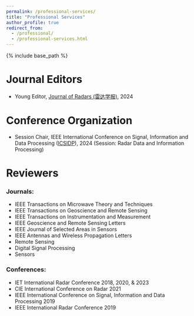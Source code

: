 ```yaml
---
permalink: /professional-services/
title: "Professional Services"
author_profile: true
redirect_from: 
  - /professional/
  - /professional-services.html
---
```


{% include base_path %}

Journal Editors
======
* Young Editor, [Journal of Radars (雷达学报)](https://radars.ac.cn/), 2024

Conference Organization
======
* Session Chair,  IEEE International Conference on Signal, Information and Data Processing ([ICSIDP](https://www.icsidp.org/index.asp)), 2024 (Session: Radar Data and Information Processing) 

Reviewers
======
### Journals:
- IEEE Transactions on Microwave Theory and Techniques
- IEEE Transactions on Geoscience and Remote Sensing
- IEEE Transactions on Instrumentation and Measurement
- IEEE Geoscience and Remote Sensing Letters
- IEEE Journal of Selected Areas in Sensors
- IEEE Antennas and Wireless Propagation Letters
- Remote Sensing
- Digital Signal Processing
- Sensors

### Conferences:
- IET International Radar Conference 2018, 2020, & 2023
- CIE International Conference on Radar 2021
- IEEE International Conference on Signal, Information and Data Processing 2019
- IEEE International Radar Conference 2019

